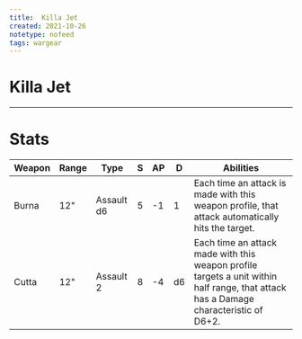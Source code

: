 ```yaml
---
title:  Killa Jet
created: 2021-10-26
notetype: nofeed
tags: wargear
---
```


# Killa Jet

---

# Stats

| Weapon | Range | Type       | S   | AP  | D   | Abilities                                                                                                                            |
| ------ | ----- | ---------- | --- | --- | --- | ------------------------------------------------------------------------------------------------------------------------------------ |
| Burna  | 12"   | Assault d6 | 5   | -1  | 1   | Each time an attack is made with this weapon profile, that attack automatically hits the target.                                     |
| Cutta  | 12"   | Assault 2  | 8   | -4  | d6  | Each time an attack made with this weapon profile targets a unit within half range, that attack has a Damage characteristic of D6+2. | 